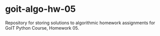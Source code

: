 # goit-algo-hw-05
Repository for storing solutions to algorithmic homework assignments for GoIT Python Course, Homework 05.
